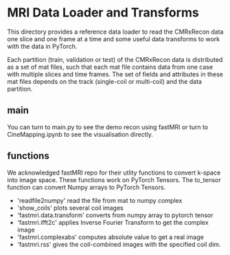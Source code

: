 # MRI Data Loader and Transforms
This directory provides a reference data loader to read the CMRxRecon data one
slice and one frame at a time and some useful data transforms to work with the data in PyTorch.

Each partition (train, validation or test) of the CMRxRecon data is distributed as a set of mat files, such that each mat file contains data from one case with multiple slices and time frames. The set of fields and attributes in these mat files depends on the track (single-coil or multi-coil) and the data partition.

## main
You can turn to main.py to see the demo recon using fastMRI or turn to CineMapping.ipynb to see the visualisation directly.


## functions
We acknowledged fastMRI repo for their utlity functions to convert k-space into image space. These functions work on PyTorch Tensors. The to_tensor function can convert Numpy arrays to PyTorch Tensors.

* 'readfile2numpy' read the file from mat to numpy complex
* 'show_coils' plots several coil images 
* 'fastmri.data.transform' converts from numpy array to pytorch tensor
* 'fastmri.ifft2c' applies Inverse Fourier Transform to get the complex image
* 'fastmri.complexabs' computes absolute value to get a real image
* 'fastmri.rss' gives the coil-combined images with the specified coil dim.
